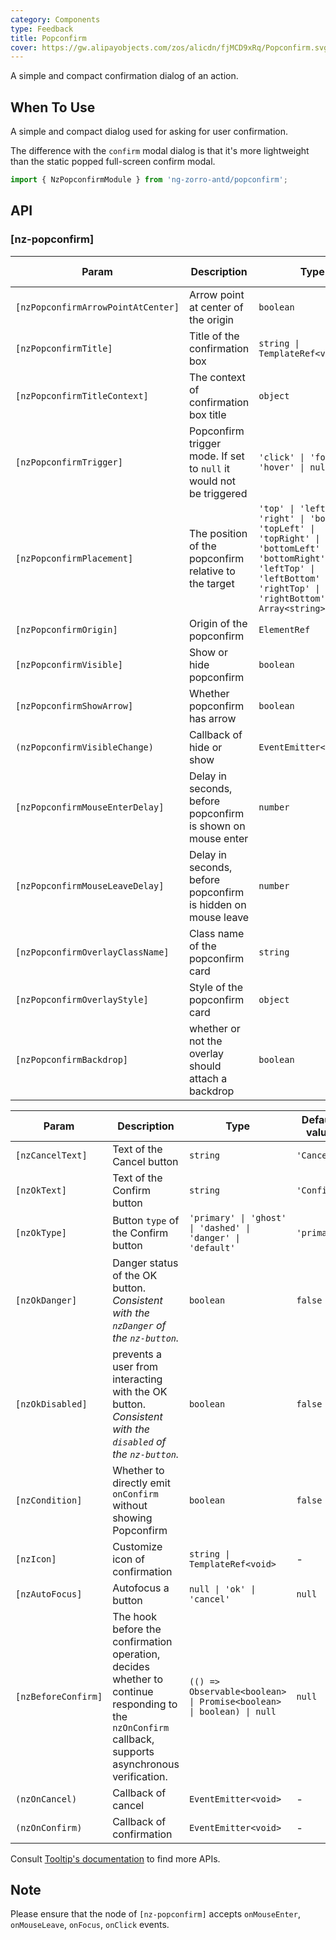 ```yaml
---
category: Components
type: Feedback
title: Popconfirm
cover: https://gw.alipayobjects.com/zos/alicdn/fjMCD9xRq/Popconfirm.svg
---
```


A simple and compact confirmation dialog of an action.

## When To Use

A simple and compact dialog used for asking for user confirmation.

The difference with the `confirm` modal dialog is that it's more lightweight than the static popped full-screen confirm modal.

```ts
import { NzPopconfirmModule } from 'ng-zorro-antd/popconfirm';
```

## API


### [nz-popconfirm]

| Param                              | Description                                                         | Type                                                                                                                                                                              | Default value |
| ---------------------------------- | ------------------------------------------------------------------- | --------------------------------------------------------------------------------------------------------------------------------------------------------------------------------- | ------------- |
| `[nzPopconfirmArrowPointAtCenter]` | Arrow point at center of the origin                                 | `boolean`                                                                                                                                                                         | `false`       |
| `[nzPopconfirmTitle]`              | Title of the confirmation box                                       | `string \| TemplateRef<void>`                                                                                                                                                     | -             |
| `[nzPopconfirmTitleContext]`       | The context of confirmation box title                               | `object`                                                                                                                                                                          | -             |
| `[nzPopconfirmTrigger]`            | Popconfirm trigger mode. If set to `null` it would not be triggered | `'click' \| 'focus' \| 'hover' \| null`                                                                                                                                           | `'click'`     |
| `[nzPopconfirmPlacement]`          | The position of the popconfirm relative to the target               | `'top' \| 'left' \| 'right' \| 'bottom' \| 'topLeft' \| 'topRight' \| 'bottomLeft' \| 'bottomRight' \| 'leftTop' \| 'leftBottom' \| 'rightTop' \| 'rightBottom' \| Array<string>` | `'top'`       |
| `[nzPopconfirmOrigin]`             | Origin of the popconfirm                                            | `ElementRef`                                                                                                                                                                      | -             |
| `[nzPopconfirmVisible]`            | Show or hide popconfirm                                             | `boolean`                                                                                                                                                                         | `false`       |
| `[nzPopconfirmShowArrow]`          | Whether popconfirm has arrow                                        | `boolean`                                                                                                                                                                         | `true`        |
| `(nzPopconfirmVisibleChange)`      | Callback of hide or show                                            | `EventEmitter<boolean>`                                                                                                                                                           | -             |
| `[nzPopconfirmMouseEnterDelay]`    | Delay in seconds, before popconfirm is shown on mouse enter         | `number`                                                                                                                                                                          | `0.15`        |
| `[nzPopconfirmMouseLeaveDelay]`    | Delay in seconds, before popconfirm is hidden on mouse leave        | `number`                                                                                                                                                                          | `0.1`         |
| `[nzPopconfirmOverlayClassName]`   | Class name of the popconfirm card                                   | `string`                                                                                                                                                                          | -             |
| `[nzPopconfirmOverlayStyle]`       | Style of the popconfirm card                                        | `object`                                                                                                                                                                          | -             |
| `[nzPopconfirmBackdrop]`           | whether or not the overlay should attach a backdrop                 | `boolean`                                                                                                                                                                         | `false`       |

| Param               | Description                                                                                                                                           | Type                                                                 | Default value | Global Config |
| ------------------- | ----------------------------------------------------------------------------------------------------------------------------------------------------- | -------------------------------------------------------------------- | ------------- | ------------- |
| `[nzCancelText]`    | Text of the Cancel button                                                                                                                             | `string`                                                             | `'Cancel'`    | -             |
| `[nzOkText]`        | Text of the Confirm button                                                                                                                            | `string`                                                             | `'Confirm'`   | -             |
| `[nzOkType]`        | Button `type` of the Confirm button                                                                                                                   | `'primary' \| 'ghost' \| 'dashed' \| 'danger' \| 'default'`          | `'primary'`   | -             |
| `[nzOkDanger]`      | Danger status of the OK button. <i>Consistent with the `nzDanger` of the `nz-button`.</i>                                                             | `boolean`                                                            | `false`       | -             |
| `[nzOkDisabled]`    | prevents a user from interacting with the OK button. <i>Consistent with the `disabled` of the `nz-button`.</i>                                        | `boolean`                                                            | `false`       | -             |
| `[nzCondition]`     | Whether to directly emit `onConfirm` without showing Popconfirm                                                                                       | `boolean`                                                            | `false`       | -             |
| `[nzIcon]`          | Customize icon of confirmation                                                                                                                        | `string \| TemplateRef<void>`                                        | -             | -             |
| `[nzAutoFocus]`     | Autofocus a button                                                                                                                                    | `null \| 'ok' \| 'cancel'`                                           | `null`        | ✅             |
| `[nzBeforeConfirm]` | The hook before the confirmation operation, decides whether to continue responding to the `nzOnConfirm` callback, supports asynchronous verification. | `(() => Observable<boolean> \| Promise<boolean> \| boolean) \| null` | `null`        | -             |
| `(nzOnCancel)`      | Callback of cancel                                                                                                                                    | `EventEmitter<void>`                                                 | -             | -             |
| `(nzOnConfirm)`     | Callback of confirmation                                                                                                                              | `EventEmitter<void>`                                                 | -             | -             |

Consult [Tooltip's documentation](/components/tooltip/en#api) to find more APIs.

## Note

Please ensure that the node of `[nz-popconfirm]` accepts `onMouseEnter`, `onMouseLeave`, `onFocus`, `onClick` events.
